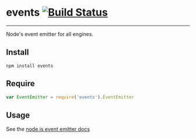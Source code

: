 # events [![Build Status](https://travis-ci.org/Gozala/events.png?branch=master)](https://travis-ci.org/Gozala/events)

----

Node's event emitter for all engines.

## Install ##

```
npm install events
```

## Require ##

```javascript
var EventEmitter = require('events').EventEmitter
```

## Usage ##

See the [node.js event emitter docs](http://nodejs.org/api/events.html)
